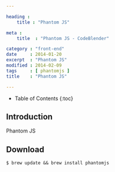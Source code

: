 ```yaml
---

heading :
    title : "Phantom JS"

meta :
    title  : "Phantom JS - CodeBlender"

category : "front-end"
date     : 2014-01-20
excerpt  : "Phantom JS"
modified : 2014-02-09
tags     : [ phantomjs ]
title    : "Phantom JS"

---
```


* Table of Contents
{:toc}

## Introduction
Phantom JS

## Download

    $ brew update && brew install phantomjs